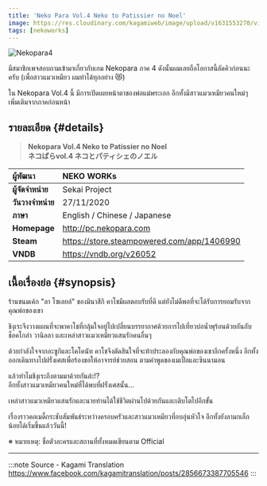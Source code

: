 ```yaml
---
title: 'Neko Para Vol.4 Neko to Patissier no Noel'
image: https://res.cloudinary.com/kagamiweb/image/upload/v1631553270/visualnovel/preview/nekopara4.jpg
tags: [nekoworks]
---
```


![Nekopara4](https://res.cloudinary.com/kagamiweb/image/upload/v1631553270/visualnovel/preview/nekopara4.jpg)

มีสมาชิกเพจสอบถามเข้ามาเกี่ยวกับเกม Nekopara ภาค 4 ดังนั้นผมเลยถือโอกาสนี้ลัดคิวก่อนนะครับ (เพื่อสาวแมวเหมียว ผมทำได้ทุกอย่าง 😻)

ใน Nekopara Vol.4 นี้ มีการเปิดเผยหน้าตาของพ่อแม่พระเอก อีกทั้งมีสาวแมวเหมียวคนใหม่ๆ เพิ่มเติมจากภาคก่อนหน้า

## รายละเอียด {#details}

> **Nekopara Vol.4 Neko to Patissier no Noel**  
> **ネコぱらvol.4 ネコとパティシェのノエル**

| ผู้พัฒนา | NEKO WORKs |
| :---- | :---- |
| **ผู้จัดจำหน่าย** | Sekai Project |
| **วันวางจำหน่าย** | 27/11/2020 |
| **ภาษา** | English / Chinese / Japanese |
| **Homepage** | http://pc.nekopara.com |
| **Steam** | https://store.steampowered.com/app/1406990 |
| **VNDB** | https://vndb.org/v26052 |

## เนื้อเรื่องย่อ {#synopsis}

ร้านขนมเค้ก "ลา โซเลยล์" ของมินาสึกิ คาโชมีผลตอบรับที่ดี แต่ยังไม่ดีพอที่จะได้รับการยอมรับจากคุณพ่อของเขา

ชิงุเระจึงวางแผนที่จะพาคาโชที่กลุ้มใจอยู่ไปเปลี่ยนบรรยากาศด้วยการไปเที่ยวบ่อน้ำพุร้อนด้วยกันกับช็อคโกล่า วานิลลา และเหล่าสาวแมวเหมียวแสนรักคนอื่นๆ

ด้วยกำลังใจจากอะซูกิและโคโคนัท คาโชจึงตัดสินใจที่จะท้าประลองกับคุณพ่อของเขาอีกครั้งหนึ่ง อีกทั้งออกเดินทางไปฝรั่งเศสเพื่อร้องขอให้อาจารย์ช่วยสอน ตามคำพูดของเมเปิ้ลและซินนามอน 

แล้วทำไมชิงุเระถึงตามมาด้วยกันล่ะ!?  
อีกทั้งสาวแมวเหมียวคนใหม่ที่ได้พบที่ฝรั่งเศสนั้น...

เหล่าสาวแมวเหมียวแสนรักและนายท่านได้ใช้ชีวิตผ่านไปด้วยกันและเติบโตไปอีกขั้น

เรื่องราวคอเมดี้กระชับสัมพันธ์ระหว่างครอบครัวและสาวแมวเหมียวที่อบอุ่นหัวใจ อีกทั้งยังลามกเล็กน้อยได้เริ่มขึ้นแล้ววันนี้!

※ หมายเหตุ: ชื่อตัวละครและสถานที่ทั้งหมดเขียนตาม Official

---
:::note Source - Kagami Translation
https://www.facebook.com/kagamitranslation/posts/2856673387705546
:::